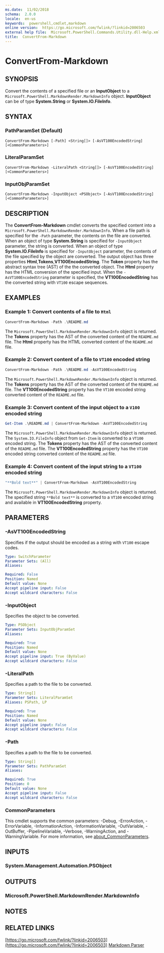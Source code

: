 ```yaml
---
ms.date:  11/02/2018
schema:  2.0.0
locale:  en-us
keywords:  powershell,cmdlet,markdown
online version:  https://go.microsoft.com/fwlink/?linkid=2006503
external help file:  Microsoft.PowerShell.Commands.Utility.dll-Help.xml
title:  ConvertFrom-Markdown
---
```


# ConvertFrom-Markdown

## SYNOPSIS

Convert the contents of a specified file or an **InputObject** to a `Microsoft.PowerShell.MarkdownRender.MarkdownInfo` object.
**InputObject** can be of type **System.String** or **System.IO.FileInfo**.

## SYNTAX

### PathParamSet (Default)

```
ConvertFrom-Markdown [-Path] <String[]> [-AsVT100EncodedString] [<CommonParameters>]
```

### LiteralParamSet

```
ConvertFrom-Markdown -LiteralPath <String[]> [-AsVT100EncodedString] [<CommonParameters>]
```

### InputObjParamSet

```
ConvertFrom-Markdown -InputObject <PSObject> [-AsVT100EncodedString] [<CommonParameters>]
```

## DESCRIPTION

The **ConvertFrom-Markdown** cmdlet converts the specified content into a `Microsoft.PowerShell.MarkdownRender.MarkdownInfo`.
When a file path is specified for the `-Path` parameter, the contents on the file are converted.
When an object of type **System.String** is specified for `-InputObject` parameter, the string is converted.
When an object of type **System.IO.FileInfo** is specified for `-InputObject`
parameter, the contents of the file specified by the object are converted.
The output object has three properties **Html**,**Tokens**,**VT100EncodedString**.
The **Token** property has the abstract syntax tree (AST) of the the converted object.
The **Html** property has the HTML conversion of the specified input.
When the `-AsVT100EncodedString` parameter is specified, the **VT100EncodedString** has the converted string with `VT100` escape sequences.

## EXAMPLES

### Example 1: Convert contents of a file to `Html`

```powershell
ConvertFrom-Markdown -Path .\README.md
```

The `Microsoft.PowerShell.MarkdownRender.MarkdownInfo` object is returned.
The **Tokens** property has the AST of the converted content of the `README.md` file.
The **Html** property has the HTML converted content of the `README.md` file.

### Example 2: Convert content of a file to `VT100` encoded string

```powershell
ConvertFrom-Markdown -Path .\README.md -AsVT100EncodedString
```

The `Microsoft.PowerShell.MarkdownRender.MarkdownInfo` object is returned.
The **Tokens** property has the AST of the converted content of the `README.md` file.
The **VT100EncodedString** property has the `VT100` encoded string converted content of the `README.md` file.

### Example 3: Convert content of the input object to a `V100` encoded string

```powershell
Get-Item .\README.md | ConvertFrom-Markdown -AsVT100EncodedString
```

The `Microsoft.PowerShell.MarkdownRender.MarkdownInfo` object is returned.
The `System.IO.FileInfo` object from `Get-Item` is converted to a `VT100` encoded string.
The **Tokens** property has the AST of the converted content of the `README.md` file.
The **VT100EncodedString** property has the `VT100` encoded string converted content of the `README.md` file.

### Example 4: Convert content of the input string to a `VT100` encoded string

```powershell
"**Bold text**" | ConvertFrom-Markdown -AsVT100EncodedString
```

The `Microsoft.PowerShell.MarkdownRender.MarkdownInfo` object is returned.
The specified string `**Bold text**` is converted to a `VT100` encoded string and available in **VT100EncodedString** property.

## PARAMETERS

### -AsVT100EncodedString

Specifies if the output should be encoded as a string with `VT100` escape codes.

```yaml
Type: SwitchParameter
Parameter Sets: (All)
Aliases:

Required: False
Position: Named
Default value: None
Accept pipeline input: False
Accept wildcard characters: False
```

### -InputObject

Specifies the object to be converted.

```yaml
Type: PSObject
Parameter Sets: InputObjParamSet
Aliases:

Required: True
Position: Named
Default value: None
Accept pipeline input: True (ByValue)
Accept wildcard characters: False
```

### -LiteralPath

Specifies a path to the file to be converted.

```yaml
Type: String[]
Parameter Sets: LiteralParamSet
Aliases: PSPath, LP

Required: True
Position: Named
Default value: None
Accept pipeline input: False
Accept wildcard characters: False
```

### -Path

Specifies a path to the file to be converted.

```yaml
Type: String[]
Parameter Sets: PathParamSet
Aliases:

Required: True
Position: 0
Default value: None
Accept pipeline input: False
Accept wildcard characters: False
```

### CommonParameters

This cmdlet supports the common parameters: -Debug, -ErrorAction, -ErrorVariable, -InformationAction, -InformationVariable, -OutVariable, -OutBuffer, -PipelineVariable, -Verbose, -WarningAction, and -WarningVariable.
For more information, see [about_CommonParameters](http://go.microsoft.com/fwlink/?LinkID=113216).

## INPUTS

### System.Management.Automation.PSObject

## OUTPUTS

### Microsoft.PowerShell.MarkdownRender.MarkdownInfo

## NOTES

## RELATED LINKS

[https://go.microsoft.com/fwlink/?linkid=2006503](https://go.microsoft.com/fwlink/?linkid=2006503)
[Markdown Parser](https://github.com/lunet-io/markdig)
